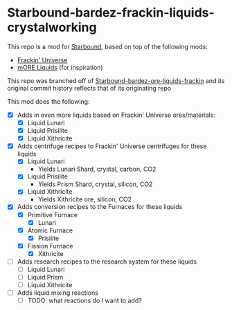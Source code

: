 # Starbound-bardez-frackin-liquids-crystalworking

This repo is a mod for [Starbound](https://playstarbound.com/), based on top of the following mods:
- [Frackin' Universe](https://steamcommunity.com/sharedfiles/filedetails/?id=729480149) 
- [mORE Liquids](https://steamcommunity.com/sharedfiles/filedetails/?id=1318339314) (for inspiration)

This repo was branched off of [Starbound-bardez-ore-liquids-frackin](https://github.com/BardezAnAvatar/Starbound-bardez-ore-liquids-frackin) and its original commit history reflects that of its originating repo

This mod does the following:
- [X] Adds in even more liquids based on Frackin' Universe ores/materials:
  - [X] Liquid Lunari
  - [X] Liquid Prisilite
  - [X] Liquid Xithricite
- [X] Adds centrifuge recipes to Frackin' Universe centrifuges for these liquids
  - [X] Liquid Lunari
    - Yields Lunari Shard, crystal, carbon, CO2
  - [X] Liquid Prisilite
    - Yields Prism Shard, crystal, silicon, CO2
  - [X] Liquid Xithricite
    - Yields Xithricite ore, silicon, CO2
- [X] Adds conversion recipes to the Furnaces for these liquids
  - [X] Primitive Furnace
    - [X] Lunari
  - [X] Atomic Furnace
    - [X] Prisilite
  - [X] Fission Furnace
    - [X] Xithricite 
- [ ] Adds research recipes to the research system for these liquids
  - [ ] Liquid Lunari
  - [ ] Liquid Prism
  - [ ] Liquid Xithricite
- [ ] Adds liquid mixing reactions
  - [ ] TODO: what reactions do I want to add?